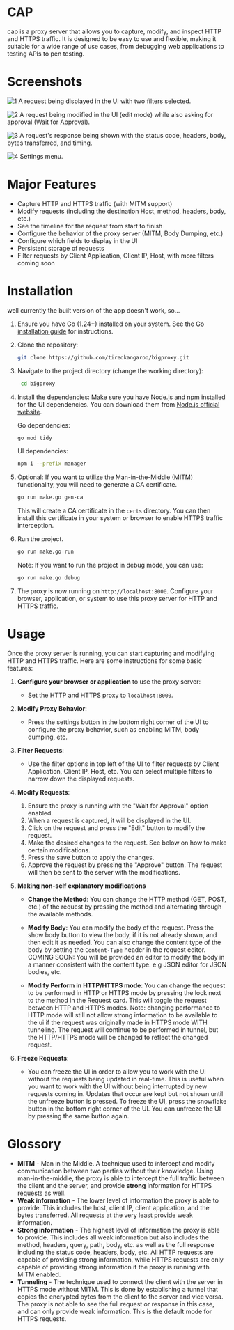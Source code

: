 # CAP
cap is a proxy server that allows you to capture, modify, and inspect HTTP and HTTPS traffic. It is designed to be easy to use and flexible, making it suitable for a wide range of use cases, from debugging web applications to testing APIs to pen testing.

# Screenshots
![1](https://raw.githubusercontent.com/tiredkangaroo/bigproxy/refs/heads/main/screenshots/1.png)
A request being displayed in the UI with two filters selected.

![2](https://raw.githubusercontent.com/tiredkangaroo/bigproxy/refs/heads/main/screenshots/2.png)
A request being modified in the UI (edit mode) while also asking for approval (Wait for Approval).

![3](https://raw.githubusercontent.com/tiredkangaroo/bigproxy/refs/heads/main/screenshots/3.png)
A request's response being shown with the status code, headers, body, bytes transferred, and timing.

![4](https://raw.githubusercontent.com/tiredkangaroo/bigproxy/refs/heads/main/screenshots/4.png)
Settings menu.


# Major Features
- Capture HTTP and HTTPS traffic (with MITM support)
- Modify requests (including the destination Host, method, headers, body, etc.)
- See the timeline for the request from start to finish
- Configure the behavior of the proxy server (MITM, Body Dumping, etc.)
- Configure which fields to display in the UI
- Persistent storage of requests
- Filter requests by Client Application, Client IP, Host, with more filters coming soon

# Installation
well currently the built version of the app doesn't work, so...

1. Ensure you have Go (1.24+) installed on your system. See the [Go installation guide](https://go.dev/doc/install) for instructions.

2. Clone the repository:
   ```bash
   git clone https://github.com/tiredkangaroo/bigproxy.git
   ```

3. Navigate to the project directory (change the working directory):
   ```bash
    cd bigproxy
    ```
4. Install the dependencies: Make sure you have Node.js and npm installed for the UI dependencies. You can download them from [Node.js official website](https://nodejs.org/).


    Go dependencies:
     ```bash
   go mod tidy
    ```
    UI dependencies:
    ```bash
   npm i --prefix manager
   ```
5. Optional: If you want to utilize the Man-in-the-Middle (MITM) functionality, you will need to generate a CA certificate.
   ```bash
   go run make.go gen-ca
   ```
    This will create a CA certificate in the `certs` directory. You can then install this certificate in your system or browser to enable HTTPS traffic interception.


6. Run the project.
    ```bash
    go run make.go run
    ```
    Note: If you want to run the project in debug mode, you can use:
    ```bash
    go run make.go debug
    ```
7. The proxy is now running on `http://localhost:8000`. Configure your browser, application, or system to use this proxy server for HTTP and HTTPS traffic.

# Usage
Once the proxy server is running, you can start capturing and modifying HTTP and HTTPS traffic. Here are some instructions for some basic features:

1. **Configure your browser or application** to use the proxy server:
   - Set the HTTP and HTTPS proxy to `localhost:8000`.

2. **Modify Proxy Behavior**:
    - Press the settings button in the bottom right corner of the UI to configure the proxy behavior, such as enabling MITM, body dumping, etc.

3. **Filter Requests**:
    - Use the filter options in top left of the UI to filter requests by Client Application, Client IP, Host, etc. You can select multiple filters to narrow down the displayed requests.

4. **Modify Requests**:
    1. Ensure the proxy is running with the "Wait for Approval" option enabled.
    2. When a request is captured, it will be displayed in the UI.
    3. Click on the request and press the "Edit" button to modify the request.
    4. Make the desired changes to the request. See below on how to make certain modifications.
    5. Press the save button to apply the changes.
    6. Approve the request by pressing the "Approve" button. The request will then be sent to the server with the modifications.

5. **Making non-self explanatory modifications**
    - **Change the Method**: You can change the HTTP method (GET, POST, etc.) of the request by pressing the method and alternating through the available methods.

    - **Modify Body**: You can modify the body of the request. Press the show body button to view the body, if it is not already shown, and then edit it as needed. You can also change the content type of the body by setting the `Content-Type` header in the request editor. COMING SOON: You will be provided an editor to modify the body in a manner consistent with the content type. e.g JSON editor for JSON bodies, etc.

    - **Modify Perform in HTTP/HTTPS mode**: You can change the request to be performed in HTTP or HTTPS mode by pressing the lock next to the method in the Request card. This will toggle the request between HTTP and HTTPS modes. Note: changing performance to HTTP mode will still not allow strong information to be available to the ui if the request was originally made in HTTPS mode WITH tunneling. The request will continue to be performed in tunnel, but the HTTP/HTTPS mode will be changed to reflect the changed request.

6. **Freeze Requests**:
    - You can freeze the UI in order to allow you to work with the UI without the requests being updated in real-time. This is useful when you want to work with the UI without being interrupted by new requests coming in. Updates that occur are kept but not shown until the unfreeze button is pressed. To freeze the UI, press the snowflake button in the bottom right corner of the UI. You can unfreeze the UI by pressing the same button again.
# Glossory
- **MITM** - Man in the Middle. A technique used to intercept and modify communication between two parties without their knowledge. Using man-in-the-middle, the proxy is able to intercept the full traffic between the client and the server, and provide **strong** information for HTTPS requests as well.
- **Weak information** - The lower level of information the proxy is able to provide. This includes the host, client IP, client application, and the bytes transferred. All requests at the very least provide weak information.
- **Strong information** - The highest level of information the proxy is able to provide. This includes all weak information but also includes the method, headers, query, path, body, etc. as well as the full response including the status code, headers, body, etc. All HTTP requests are capable of providing strong information, while HTTPS requests are only capable of providing strong information if the proxy is running with MITM enabled.
- **Tunneling** - The technique used to connect the client with the server in HTTPS mode without MITM. This is done by establishing a tunnel that copies the encrypted bytes from the client to the server and vice versa. The proxy is not able to see the full request or response in this case, and can only provide weak information. This is the default mode for HTTPS requests.
